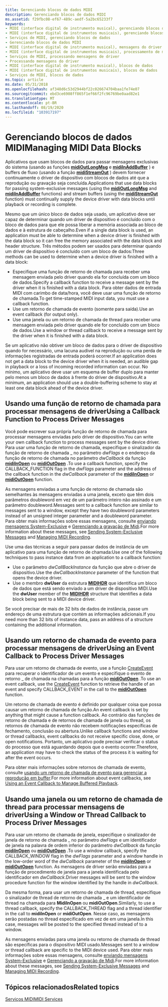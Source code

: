 ```yaml
---
title: Gerenciando blocos de dados MIDI
description: Gerenciando blocos de dados MIDI
ms.assetid: f29fbc08-ef67-489c-aedf-5a2bc65233f7
keywords:
- MIDI (interface digital de instrumento musical), gerenciando blocos de dados
- MIDI (interface digital de instrumentos musicais), gerenciando blocos de dados
- Serviços de MIDI, gerenciando blocos de dados
- Gerenciando blocos de dados MIDI
- MIDI (interface digital de instrumento musical), mensagens do driver de processamento
- MIDI (interface digital de instrumentos musicais), processamento de mensagens do driver
- Serviços de MIDI, processando mensagens de driver
- Processando mensagens do driver
- MIDI (interface digital de instrumento musical), blocos de dados
- MIDI (interface digital de instrumentos musicais), blocos de dados
- Serviços de MIDI, blocos de dados
ms.topic: article
ms.date: 05/31/2018
ms.openlocfilehash: af348d6c53d2944bf22c026674704baa1fe74e07
ms.sourcegitcommit: ebd3ce6908ff865f1ef66f2fc96769be0aad82e1
ms.translationtype: MT
ms.contentlocale: pt-BR
ms.lasthandoff: 08/19/2020
ms.locfileid: "103917197"
---
```

# <a name="managing-midi-data-blocks"></a><span data-ttu-id="59da2-114">Gerenciando blocos de dados MIDI</span><span class="sxs-lookup"><span data-stu-id="59da2-114">Managing MIDI Data Blocks</span></span>

<span data-ttu-id="59da2-115">Aplicativos que usam blocos de dados para passar mensagens exclusivas do sistema (usando as funções [**midiOutLongMsg**](/windows/win32/api/mmeapi/nf-mmeapi-midioutlongmsg) e [**midiInAddBuffer**](/windows/win32/api/mmeapi/nf-mmeapi-midiinaddbuffer) ) e buffers de fluxo (usando a função [**midiStreamOut**](/windows/win32/api/mmeapi/nf-mmeapi-midistreamout) ) devem fornecer continuamente o driver de dispositivo com blocos de dados até que a reprodução ou gravação seja concluída.</span><span class="sxs-lookup"><span data-stu-id="59da2-115">Applications that use data blocks for passing system-exclusive messages (using the [**midiOutLongMsg**](/windows/win32/api/mmeapi/nf-mmeapi-midioutlongmsg) and [**midiInAddBuffer**](/windows/win32/api/mmeapi/nf-mmeapi-midiinaddbuffer) functions) and stream buffers (using the [**midiStreamOut**](/windows/win32/api/mmeapi/nf-mmeapi-midistreamout) function) must continually supply the device driver with data blocks until playback or recording is complete.</span></span>

<span data-ttu-id="59da2-116">Mesmo que um único bloco de dados seja usado, um aplicativo deve ser capaz de determinar quando um driver de dispositivo é concluído com o bloco de dados para que ele possa liberar a memória associada ao bloco de dados e à estrutura de cabeçalho.</span><span class="sxs-lookup"><span data-stu-id="59da2-116">Even if a single data block is used, an application must be able to determine when a device driver is finished with the data block so it can free the memory associated with the data block and header structure.</span></span> <span data-ttu-id="59da2-117">Três métodos podem ser usados para determinar quando um driver de dispositivo é concluído com um bloco de dados:</span><span class="sxs-lookup"><span data-stu-id="59da2-117">Three methods can be used to determine when a device driver is finished with a data block:</span></span>

-   <span data-ttu-id="59da2-118">Especifique uma função de retorno de chamada para receber uma mensagem enviada pelo driver quando ela for concluída com um bloco de dados.</span><span class="sxs-lookup"><span data-stu-id="59da2-118">Specify a callback function to receive a message sent by the driver when it is finished with a data block.</span></span> <span data-ttu-id="59da2-119">Para obter dados de entrada MIDI com carimbo de data/hora, você deve usar uma função de retorno de chamada.</span><span class="sxs-lookup"><span data-stu-id="59da2-119">To get time-stamped MIDI input data, you must use a callback function.</span></span>
-   <span data-ttu-id="59da2-120">Use um retorno de chamada de evento (somente para saída).</span><span class="sxs-lookup"><span data-stu-id="59da2-120">Use an event callback (for output only).</span></span>
-   <span data-ttu-id="59da2-121">Use uma janela ou um retorno de chamada de thread para receber uma mensagem enviada pelo driver quando ele for concluído com um bloco de dados.</span><span class="sxs-lookup"><span data-stu-id="59da2-121">Use a window or thread callback to receive a message sent by the driver when it is finished with a data block.</span></span>

<span data-ttu-id="59da2-122">Se um aplicativo não obtiver um bloco de dados para o driver de dispositivo quando for necessário, uma lacuna audível na reprodução ou uma perda de informações registradas de entrada poderá ocorrer.</span><span class="sxs-lookup"><span data-stu-id="59da2-122">If an application does not get a data block to the device driver when it is needed, an audible gap in playback or a loss of incoming recorded information can occur.</span></span> <span data-ttu-id="59da2-123">No mínimo, um aplicativo deve usar um esquema de buffer duplo para manter pelo menos um bloco de dados à frente do driver de dispositivo.</span><span class="sxs-lookup"><span data-stu-id="59da2-123">At a minimum, an application should use a double-buffering scheme to stay at least one data block ahead of the device driver.</span></span>

## <a name="using-a-callback-function-to-process-driver-messages"></a><span data-ttu-id="59da2-124">Usando uma função de retorno de chamada para processar mensagens de driver</span><span class="sxs-lookup"><span data-stu-id="59da2-124">Using a Callback Function to Process Driver Messages</span></span>

<span data-ttu-id="59da2-125">Você pode escrever sua própria função de retorno de chamada para processar mensagens enviadas pelo driver de dispositivo.</span><span class="sxs-lookup"><span data-stu-id="59da2-125">You can write your own callback function to process messages sent by the device driver.</span></span> <span data-ttu-id="59da2-126">Para usar uma função de retorno de chamada, especifique o sinalizador da função de retorno de chamada \_ no parâmetro *dwFlags* e o endereço da função de retorno de chamada no parâmetro *dwCallback* da função [**midiInOpen**](/windows/win32/api/mmeapi/nf-mmeapi-midiinopen) ou [**midiOutOpen**](/windows/win32/api/mmeapi/nf-mmeapi-midioutopen) .</span><span class="sxs-lookup"><span data-stu-id="59da2-126">To use a callback function, specify the CALLBACK\_FUNCTION flag in the *dwFlags* parameter and the address of the callback function in the *dwCallback* parameter of the [**midiInOpen**](/windows/win32/api/mmeapi/nf-mmeapi-midiinopen) or [**midiOutOpen**](/windows/win32/api/mmeapi/nf-mmeapi-midioutopen) function.</span></span>

<span data-ttu-id="59da2-127">As mensagens enviadas a uma função de retorno de chamada são semelhantes às mensagens enviadas a uma janela, exceto que têm dois parâmetros doubleword em vez de um parâmetro inteiro não assinado e um parâmetro doubleword.</span><span class="sxs-lookup"><span data-stu-id="59da2-127">Messages sent to a callback function are similar to messages sent to a window, except they have two doubleword parameters instead of an unsigned integer parameter and a doubleword parameter.</span></span> <span data-ttu-id="59da2-128">Para obter mais informações sobre essas mensagens, consulte [enviando mensagens System-Exclusive](sending-system-exclusive-messages.md) e [Gerenciando a gravação de Midi](managing-midi-recording.md).</span><span class="sxs-lookup"><span data-stu-id="59da2-128">For more information about these messages, see [Sending System-Exclusive Messages](sending-system-exclusive-messages.md) and [Managing MIDI Recording](managing-midi-recording.md).</span></span>

<span data-ttu-id="59da2-129">Use uma das técnicas a seguir para passar dados de instância de um aplicativo para uma função de retorno de chamada:</span><span class="sxs-lookup"><span data-stu-id="59da2-129">Use one of the following techniques to pass instance data from an application to a callback function:</span></span>

-   <span data-ttu-id="59da2-130">Use o parâmetro *dwCallBackInstance* da função que abre o driver de dispositivo.</span><span class="sxs-lookup"><span data-stu-id="59da2-130">Use the *dwCallbackInstance* parameter of the function that opens the device driver.</span></span>
-   <span data-ttu-id="59da2-131">Use o membro **dwUser** da estrutura [**MIDIHDR**](/windows/win32/api/mmeapi/ns-mmeapi-midihdr) que identifica um bloco de dados que está sendo enviado a um driver de dispositivo MIDI.</span><span class="sxs-lookup"><span data-stu-id="59da2-131">Use the **dwUser** member of the [**MIDIHDR**](/windows/win32/api/mmeapi/ns-mmeapi-midihdr) structure that identifies a data block being sent to a MIDI device driver.</span></span>

<span data-ttu-id="59da2-132">Se você precisar de mais de 32 bits de dados de instância, passe um endereço de uma estrutura que contém as informações adicionais.</span><span class="sxs-lookup"><span data-stu-id="59da2-132">If you need more than 32 bits of instance data, pass an address of a structure containing the additional information.</span></span>

## <a name="using-an-event-callback-to-process-driver-messages"></a><span data-ttu-id="59da2-133">Usando um retorno de chamada de evento para processar mensagens de driver</span><span class="sxs-lookup"><span data-stu-id="59da2-133">Using an Event Callback to Process Driver Messages</span></span>

<span data-ttu-id="59da2-134">Para usar um retorno de chamada de evento, use a função [CreateEvent](/windows/win32/api/synchapi/nf-synchapi-createeventa) para recuperar o identificador de um evento e especifique o evento de retorno \_ de chamada na chamadas para a função [**midiOutOpen**](/windows/win32/api/mmeapi/nf-mmeapi-midioutopen) .</span><span class="sxs-lookup"><span data-stu-id="59da2-134">To use an event callback, use the [CreateEvent](/windows/win32/api/synchapi/nf-synchapi-createeventa) function to retrieve the handle of an event and specify CALLBACK\_EVENT in the call to the [**midiOutOpen**](/windows/win32/api/mmeapi/nf-mmeapi-midioutopen) function.</span></span>

<span data-ttu-id="59da2-135">Um retorno de chamada de evento é definido por qualquer coisa que possa causar um retorno de chamada de função.</span><span class="sxs-lookup"><span data-stu-id="59da2-135">An event callback is set by anything that might cause a function callback.</span></span> <span data-ttu-id="59da2-136">Ao contrário das funções de retorno de chamada e de retornos de chamada de janela ou thread, os retornos de chamada de evento não recebem notificações específicas de fechamento, conclusão ou abertura.</span><span class="sxs-lookup"><span data-stu-id="59da2-136">Unlike callback functions and window or thread callbacks, event callbacks do not receive specific close, done, or open notifications.</span></span> <span data-ttu-id="59da2-137">Portanto, um aplicativo pode precisar verificar o status do processo que está aguardando depois que o evento ocorrer.</span><span class="sxs-lookup"><span data-stu-id="59da2-137">Therefore, an application may have to check the status of the process it is waiting for after the event occurs.</span></span>

<span data-ttu-id="59da2-138">Para obter mais informações sobre retornos de chamada de evento, consulte [usando um retorno de chamada de evento para gerenciar a reprodução em buffer](using-an-callback-to-manage-buffered-playback.md).</span><span class="sxs-lookup"><span data-stu-id="59da2-138">For more information about event callbacks, see [Using an Event Callback to Manage Buffered Playback](using-an-callback-to-manage-buffered-playback.md).</span></span>

## <a name="using-a-window-or-thread-callback-to-process-driver-messages"></a><span data-ttu-id="59da2-139">Usando uma janela ou um retorno de chamada de thread para processar mensagens de driver</span><span class="sxs-lookup"><span data-stu-id="59da2-139">Using a Window or Thread Callback to Process Driver Messages</span></span>

<span data-ttu-id="59da2-140">Para usar um retorno de chamada de janela, especifique o sinalizador de janela de retorno de chamada \_ no parâmetro *dwFlags* e um identificador de janela na palavra de ordem inferior do parâmetro *dwCallback* da função [**midiInOpen**](/windows/win32/api/mmeapi/nf-mmeapi-midiinopen) ou [**midiOutOpen**](/windows/win32/api/mmeapi/nf-mmeapi-midioutopen) .</span><span class="sxs-lookup"><span data-stu-id="59da2-140">To use a window callback, specify the CALLBACK\_WINDOW flag in the *dwFlags* parameter and a window handle in the low-order word of the *dwCallback* parameter of the [**midiInOpen**](/windows/win32/api/mmeapi/nf-mmeapi-midiinopen) or [**midiOutOpen**](/windows/win32/api/mmeapi/nf-mmeapi-midioutopen) function.</span></span> <span data-ttu-id="59da2-141">As mensagens de driver serão enviadas para a função de procedimento de janela para a janela identificada pelo identificador em *dwCallback*.</span><span class="sxs-lookup"><span data-stu-id="59da2-141">Driver messages will be sent to the window procedure function for the window identified by the handle in *dwCallback*.</span></span>

<span data-ttu-id="59da2-142">Da mesma forma, para usar um retorno de chamada de thread, especifique o sinalizador de thread de retorno de chamada \_ e um identificador de thread na chamada para **MidiInOpen** ou **midiOutOpen**.</span><span class="sxs-lookup"><span data-stu-id="59da2-142">Similarly, to use a thread callback, specify the CALLBACK\_THREAD flag and a thread identifier in the call to **midiInOpen** or **midiOutOpen**.</span></span> <span data-ttu-id="59da2-143">Nesse caso, as mensagens serão postadas no thread especificado em vez de em uma janela.</span><span class="sxs-lookup"><span data-stu-id="59da2-143">In this case, messages will be posted to the specified thread instead of to a window.</span></span>

<span data-ttu-id="59da2-144">As mensagens enviadas para uma janela ou retorno de chamada de thread são específicas para o dispositivo MIDI usado.</span><span class="sxs-lookup"><span data-stu-id="59da2-144">Messages sent to a window or thread callback are specific to the MIDI device used.</span></span> <span data-ttu-id="59da2-145">Para obter mais informações sobre essas mensagens, consulte [enviando mensagens System-Exclusive](sending-system-exclusive-messages.md) e [Gerenciando a gravação de Midi](managing-midi-recording.md).</span><span class="sxs-lookup"><span data-stu-id="59da2-145">For more information about these messages, see [Sending System-Exclusive Messages](sending-system-exclusive-messages.md) and [Managing MIDI Recording](managing-midi-recording.md).</span></span>

## <a name="related-topics"></a><span data-ttu-id="59da2-146">Tópicos relacionados</span><span class="sxs-lookup"><span data-stu-id="59da2-146">Related topics</span></span>

<dl> <dt>

[<span data-ttu-id="59da2-147">Serviços MIDI</span><span class="sxs-lookup"><span data-stu-id="59da2-147">MIDI Services</span></span>](midi-services.md)
</dt> </dl>

 

 